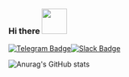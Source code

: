 ### Hi there <img src="https://media.giphy.com/media/mGcNjsfWAjY5AEZNw6/giphy.gif" width="50">


[![Telegram Badge](https://img.shields.io/badge/-Telegram-blue?style=flat-square&logo=Telegram&link=http://telegram.me/MrAnatoly/)](http://telegram.me/MrAnatoly/)[![Slack Badge](https://img.shields.io/badge/-Slack-green?style=flat-square&logo=Slack&link=https://unity.slack.com/team/U01J2PEDK6J)](https://unity.slack.com/team/U01J2PEDK6J)


![Anurag's GitHub stats](https://github-readme-stats.vercel.app/api?username=anatoly-soldatov&count_private=true)


<!--
**anatoly-soldatov/anatoly-soldatov** is a ✨ _special_ ✨ repository because its `README.md` (this file) appears on your GitHub profile.

Here are some ideas to get you started:

- 🔭 I’m currently working on ...
- 🌱 I’m currently learning ...
- 👯 I’m looking to collaborate on ...
- 🤔 I’m looking for help with ...
- 💬 Ask me about ...
- 📫 How to reach me: ...
- 😄 Pronouns: ...
- ⚡ Fun fact: ...
-->
